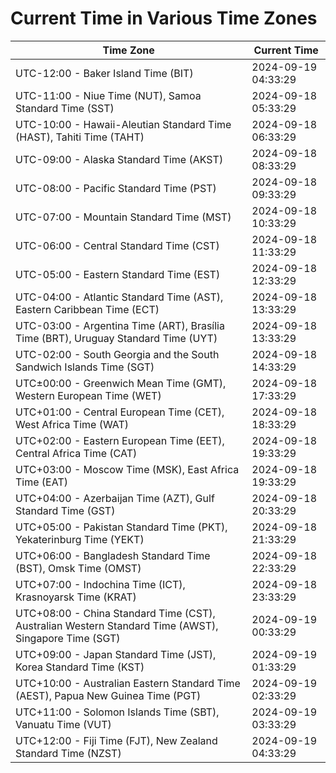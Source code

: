 # Current Time in Various Time Zones

| Time Zone | Current Time |
|-----------|--------------|
| UTC-12:00 - Baker Island Time (BIT) | 2024-09-19 04:33:29 |
| UTC-11:00 - Niue Time (NUT), Samoa Standard Time (SST) | 2024-09-18 05:33:29 |
| UTC-10:00 - Hawaii-Aleutian Standard Time (HAST), Tahiti Time (TAHT) | 2024-09-18 06:33:29 |
| UTC-09:00 - Alaska Standard Time (AKST) | 2024-09-18 08:33:29 |
| UTC-08:00 - Pacific Standard Time (PST) | 2024-09-18 09:33:29 |
| UTC-07:00 - Mountain Standard Time (MST) | 2024-09-18 10:33:29 |
| UTC-06:00 - Central Standard Time (CST) | 2024-09-18 11:33:29 |
| UTC-05:00 - Eastern Standard Time (EST) | 2024-09-18 12:33:29 |
| UTC-04:00 - Atlantic Standard Time (AST), Eastern Caribbean Time (ECT) | 2024-09-18 13:33:29 |
| UTC-03:00 - Argentina Time (ART), Brasília Time (BRT), Uruguay Standard Time (UYT) | 2024-09-18 13:33:29 |
| UTC-02:00 - South Georgia and the South Sandwich Islands Time (SGT) | 2024-09-18 14:33:29 |
| UTC±00:00 - Greenwich Mean Time (GMT), Western European Time (WET) | 2024-09-18 17:33:29 |
| UTC+01:00 - Central European Time (CET), West Africa Time (WAT) | 2024-09-18 18:33:29 |
| UTC+02:00 - Eastern European Time (EET), Central Africa Time (CAT) | 2024-09-18 19:33:29 |
| UTC+03:00 - Moscow Time (MSK), East Africa Time (EAT) | 2024-09-18 19:33:29 |
| UTC+04:00 - Azerbaijan Time (AZT), Gulf Standard Time (GST) | 2024-09-18 20:33:29 |
| UTC+05:00 - Pakistan Standard Time (PKT), Yekaterinburg Time (YEKT) | 2024-09-18 21:33:29 |
| UTC+06:00 - Bangladesh Standard Time (BST), Omsk Time (OMST) | 2024-09-18 22:33:29 |
| UTC+07:00 - Indochina Time (ICT), Krasnoyarsk Time (KRAT) | 2024-09-18 23:33:29 |
| UTC+08:00 - China Standard Time (CST), Australian Western Standard Time (AWST), Singapore Time (SGT) | 2024-09-19 00:33:29 |
| UTC+09:00 - Japan Standard Time (JST), Korea Standard Time (KST) | 2024-09-19 01:33:29 |
| UTC+10:00 - Australian Eastern Standard Time (AEST), Papua New Guinea Time (PGT) | 2024-09-19 02:33:29 |
| UTC+11:00 - Solomon Islands Time (SBT), Vanuatu Time (VUT) | 2024-09-19 03:33:29 |
| UTC+12:00 - Fiji Time (FJT), New Zealand Standard Time (NZST) | 2024-09-19 04:33:29 |
